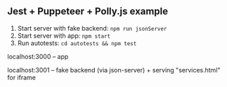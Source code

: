 ## Jest + Puppeteer + Polly.js example

1. Start server with fake backend: `npm run jsonServer`
1. Start server with app: `npm start`
1. Run autotests: `cd autotests && npm test`

localhost:3000 – app

localhost:3001 – fake backend (via json-server) + serving "services.html" for iframe

